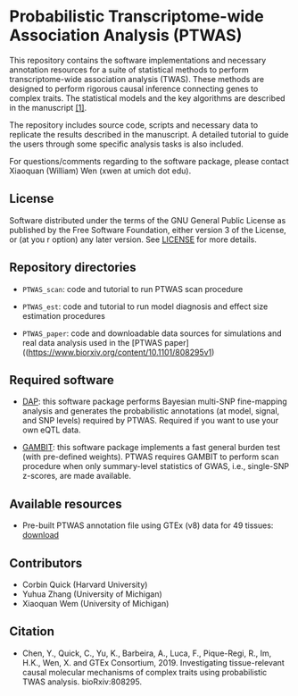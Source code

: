 # Probabilistic Transcriptome-wide Association Analysis (PTWAS)

This repository contains the software implementations and necessary annotation resources for a suite of statistical methods to perform transcriptome-wide association analysis (TWAS). These methods are designed to perform rigorous causal inference connecting genes to complex traits. The statistical models and the key algorithms are described in the manuscript [\[1\]](https://www.biorxiv.org/content/10.1101/808295v1).

The repository includes source code, scripts and necessary data to replicate the results described in the manuscript. A detailed tutorial to guide the users through some specific analysis tasks is also included.

For questions/comments regarding to the software package, please contact Xiaoquan (William) Wen (xwen at umich dot edu).



## License

Software distributed under the terms of the GNU General Public License as published by the Free Software Foundation, either version 3 of the License, or (at you
r option) any later version. See [LICENSE](http://www.gnu.org/licenses/gpl-3.0.en.html) for more details.


## Repository directories

* ``PTWAS_scan``: code and tutorial to run PTWAS scan procedure

* ``PTWAS_est``: code and tutorial to run model diagnosis and effect size estimation procedures

* ``PTWAS_paper``: code and downloadable data sources for simulations and real data analysis used in the [PTWAS paper]((https://www.biorxiv.org/content/10.1101/808295v1)


## Required software


* [DAP](https://github.com/xqwen/dap/): this software package performs Bayesian multi-SNP fine-mapping analysis and generates the probabilistic annotations (at model, signal, and SNP levels) required by PTWAS. Required if you want to use your own eQTL data.

*  [GAMBIT](https://github.com/corbinq/GAMBIT): this software package implements a fast general burden test (with pre-defined weights). PTWAS requires GAMBIT to perform scan procedure when only summary-level statistics of GWAS, i.e., single-SNP z-scores, are made available.


## Available resources 

* Pre-built PTWAS annotation file using GTEx (v8) data for 49 tissues: [download](https://tinyurl.com/yxe9k6vl)  

## Contributors

+ Corbin Quick (Harvard University)
+ Yuhua Zhang (University of Michigan)
+ Xiaoquan Wem (University of Michigan)


## Citation

* Chen, Y., Quick, C., Yu, K., Barbeira, A., Luca, F., Pique-Regi, R., Im, H.K., Wen, X. and GTEx Consortium, 2019. Investigating tissue-relevant causal molecular mechanisms of complex traits using probabilistic TWAS analysis. bioRxiv:808295.

